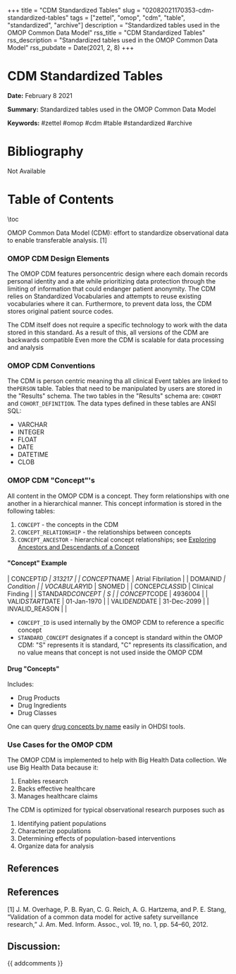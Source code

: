 +++
title = "CDM Standardized Tables"
slug = "02082021170353-cdm-standardized-tables"
tags = ["zettel", "omop", "cdm", "table", "standardized", "archive"]
description = "Standardized tables used in the OMOP Common Data Model"
rss_title = "CDM Standardized Tables"
rss_description = "Standardized tables used in the OMOP Common Data Model"
rss_pubdate = Date(2021, 2, 8)
+++



CDM Standardized Tables
=========

**Date:** February 8 2021

**Summary:** Standardized tables used in the OMOP Common Data Model

**Keywords:** #zettel #omop #cdm #table #standardized #archive

Bibliography
==========

Not Available

Table of Contents
=========

\toc

OMOP Common Data Model (CDM): effort to standardize observational data to enable transferable analysis. [1]

### OMOP CDM Design Elements

The OMOP CDM features person­centric design where each domain records personal identity and a ate while prioritizing data protection through the limiting of information that could endanger patient anonymity. The CDM relies on Standardized Vocabularies and attempts to reuse existing vocabularies where it can. Furthermore, to prevent data loss, the CDM stores original patient source codes.

The CDM itself does not require a specific technology to work with the data stored in this standard. As a result of this, all versions of the CDM are backwards compatible Even more the CDM is scalable for data processing and analy­sis

### OMOP CDM Conventions

The CDM is person ­centric meaning tha all clinical Event tables are linked to the`PERSON` table. Tables that need to be manipulated by users are stored in the "Results" schema. The two tables in the "Results" schema are: `COHORT` and `COHORT_DEFINITION`. The data types defined in these tables are ANSI SQL:

  * VARCHAR
  * INTEGER
  * FLOAT
  * DATE
  * DATETIME
  * CLOB

### OMOP CDM "Concept"'s

All content in the OMOP CDM is a concept. They form relationships with one another in a hierarchical manner. This concept information is stored in the following tables:

1. `CONCEPT` - the concepts in the CDM
2. `CONCEPT_RELATIONSHIP` - the relationships between concepts
3. `CONCEPT_ANCESTOR` - hierarchical concept relationships; see [Exploring Ancestors and Descendants of a Concept](/07282021202459-exploring-ancestors-concept.md)

#### "Concept" Example

| CONCEPT*ID       | 313217             | | CONCEPT*NAME     | Atrial Fibrilation | | DOMAIN*ID        | Condition          | | VOCABULARY*ID    | SNOMED             | | CONCEP*CLASS*ID  | Clinical Finding   | | STANDARD*CONCEPT | S                  | | CONCEPT*CODE     | 4936004            | | VALID*START*DATE | 01-Jan-1970        | | VALID*END*DATE   | 31-Dec-2099        | | INVALID_REASON   |                    |

  * `CONCEPT_ID` is used internally by the OMOP CDM to reference a specific concept
  * `STANDARD_CONCEPT` designates if a concept is standard within the OMOP CDM: "S" represents it is standard, "C" represents its classification, and no value means that concept is not used inside the OMOP CDM

#### Drug "Concepts"

Includes:

  * Drug Products
  * Drug Ingredients
  * Drug Classes

One can query [drug concepts by name](/07282021211226-drug-concepts.md) easily in OHDSI tools.

### Use Cases for the OMOP CDM

The OMOP CDM is implemented to help with Big Health Data collection. We use Big Health Data because it:

1. Enables research
2. Backs effective healthcare
3. Manages healthcare claims

The CDM is optimized for typical observational research purposes such as

1. Identifying patient populations
2. Characterize populations
3. Determining effects of population-based interventions
4. Organize data for analysis

## References

## References

[1] J. M. Overhage, P. B. Ryan, C. G. Reich, A. G. Hartzema, and P. E. Stang, “Validation of a common data model for active safety surveillance research,” J. Am. Med. Inform. Assoc., vol. 19, no. 1, pp. 54–60, 2012.
## Discussion: 

{{ addcomments }}
